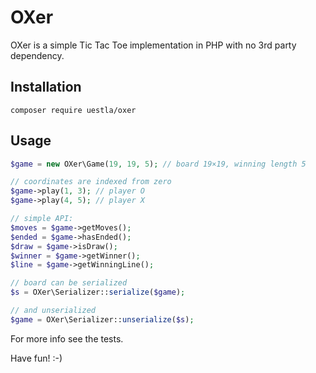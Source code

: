 OXer
====

OXer is a simple Tic Tac Toe implementation in PHP with no 3rd party dependency.


Installation
------------

```
composer require uestla/oxer
```


Usage
-----

```php
$game = new OXer\Game(19, 19, 5); // board 19×19, winning length 5

// coordinates are indexed from zero
$game->play(1, 3); // player O
$game->play(4, 5); // player X

// simple API:
$moves = $game->getMoves();
$ended = $game->hasEnded();
$draw = $game->isDraw();
$winner = $game->getWinner();
$line = $game->getWinningLine();

// board can be serialized
$s = OXer\Serializer::serialize($game);

// and unserialized
$game = OXer\Serializer::unserialize($s);
```

For more info see the tests.

Have fun! :-)
